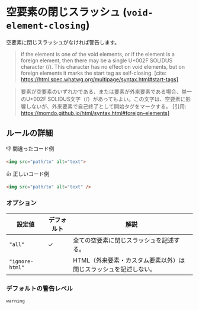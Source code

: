 # 空要素の閉じスラッシュ (`void-element-closing`)

空要素に閉じスラッシュがなければ警告します。

> if the element is one of the void elements, or if the element is a foreign element, then there may be a single U+002F SOLIDUS character (/). This character has no effect on void elements, but on foreign elements it marks the start tag as self-closing.
> [cite: https://html.spec.whatwg.org/multipage/syntax.html#start-tags]

> 要素が空要素のいずれかである、または要素が外来要素である場合、単一のU+002F SOLIDUS文字（/）があってもよい。この文字は、空要素に影響しないが、外来要素で自己終了として開始タグをマークする。
> [引用: https://momdo.github.io/html/syntax.html#foreign-elements]

## ルールの詳細

👎 間違ったコード例

```html
<img src="path/to" alt="text">
```

👍 正しいコード例

```html
<img src="path/to" alt="text" />
```

### オプション

設定値|デフォルト|解説
---|---|---
`"all"`|✓|全ての空要素に閉じスラッシュを記述する。
`"ignore-html"`||HTML（外来要素・カスタム要素以外）は閉じスラッシュを記述しない。

### デフォルトの警告レベル

`warning`
